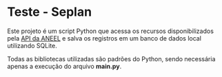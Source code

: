 # Teste - Seplan

Este projeto é um script Python que acessa os recursos disponibilizados pela [API da ANEEL](https://dadosabertos.aneel.gov.br/dataset/relacao-de-empreendimentos-de-geracao-distribuida) e salva os registros em um banco de dados local utilizando SQLite.

Todas as bibliotecas utilizadas são padrões do Python, sendo necessária apenas a execução do arquivo **main.py**.

